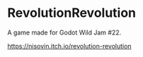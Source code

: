 # RevolutionRevolution
 
A game made for Godot Wild Jam #22.

https://nisovin.itch.io/revolution-revolution
